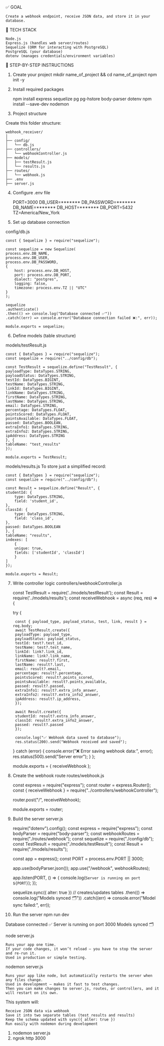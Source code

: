 ✅ GOAL

    Create a webhook endpoint, receive JSON data, and store it in your database.

🧱 TECH STACK

    Node.js
    Express.js (handles web server/routes)
    Sequelize (ORM for interacting with PostgreSQL)
    PostgreSQL (your database)
    dotenv (manages credentials/environment variables)

📌 STEP-BY-STEP INSTRUCTIONS

1. Create your project
    mkdir name_of_project && cd name_of_project
    npm init -y

2. Install required packages

    npm install express sequelize pg pg-hstore body-parser dotenv
    npm install --save-dev nodemon

3. Project structure

Create this folder structure:

    webhook_receiver/
    │
    ├── config/
    │   └── db.js
    ├── controllers/
    │   └── webhookController.js
    ├── models/
    │   ├── testResult.js
    │   └── results.js
    ├── routes/
    │   └── webhook.js
    ├── .env
    ├── server.js

4. Configure .env file

    PORT=3000
    DB_USER=*******
    DB_PASSWORD=*******
    DB_NAME=*******
    DB_HOST=*******
    DB_PORT=5432
    TZ=America/New_York

5. Set up database connection

config/db.js

    const { Sequelize } = require("sequelize");

    const sequelize = new Sequelize(
    process.env.DB_NAME,
    process.env.DB_USER,
    process.env.DB_PASSWORD,
    {
        host: process.env.DB_HOST,
        port: process.env.DB_PORT,
        dialect: "postgres",
        logging: false,
        timezone: process.env.TZ || "UTC"
    }
    );

    sequelize
    .authenticate()
    .then(() => console.log("Database connected ✅"))
    .catch((err) => console.error("Database connection failed ❌:", err));

    module.exports = sequelize;

6. Define models (table structure)

models/testResult.js

    const { DataTypes } = require("sequelize");
    const sequelize = require("../config/db");

    const TestResult = sequelize.define("TestResult", {
    payloadType: DataTypes.STRING,
    payloadStatus: DataTypes.STRING,
    testId: DataTypes.BIGINT,
    testName: DataTypes.STRING,
    linkId: DataTypes.BIGINT,
    linkName: DataTypes.STRING,
    firstName: DataTypes.STRING,
    lastName: DataTypes.STRING,
    email: DataTypes.STRING,
    percentage: DataTypes.FLOAT,
    pointsScored: DataTypes.FLOAT,
    pointsAvailable: DataTypes.FLOAT,
    passed: DataTypes.BOOLEAN,
    extraInfo1: DataTypes.STRING,
    extraInfo2: DataTypes.STRING,
    ipAddress: DataTypes.STRING
    }, {
    tableName: "test_results"
    });

    module.exports = TestResult;

models/results.js
To store just a simplified record:

    const { DataTypes } = require("sequelize");
    const sequelize = require("../config/db");

    const Result = sequelize.define("Result", {
    studentId: {
        type: DataTypes.STRING,
        field: 'student_id',
    },
    classId: {
        type: DataTypes.STRING,
        field: 'class_id',
    },
    passed: DataTypes.BOOLEAN
    }, {
    tableName: "results",
    indexes: [
        {
        unique: true,
        fields: ['studentId', 'classId']
        }
    ]
    });

    module.exports = Result;

7. Write controller logic
controllers/webhookController.js

    const TestResult = require('../models/testResult');
    const Result = require('../models/results');
    const receiveWebhook = async (req, res) => {

    try {
        
        const { payload_type, payload_status, test, link, result } = req.body;
        await TestResult.create({
        payloadType: payload_type,
        payloadStatus: payload_status,
        testId: test?.test_id,
        testName: test?.test_name,
        linkId: link?.link_id,
        linkName: link?.link_name,
        firstName: result?.first,
        lastName: result?.last,
        email: result?.email,
        percentage: result?.percentage,
        pointsScored: result?.points_scored,
        pointsAvailable: result?.points_available,
        passed: result?.passed,
        extraInfo1: result?.extra_info_answer,
        extraInfo2: result?.extra_info2_answer,
        ipAddress: result?.ip_address,
        });

        await Result.create({
        studentId: result?.extra_info_answer,
        classId: result?.extra_info2_answer,
        passed: result?.passed
        });

        console.log("✅ Webhook data saved to database");
        res.status(200).send("Webhook received and saved");
    } catch (error) {
        console.error("❌ Error saving webhook data:", error);
        res.status(500).send("Server error");
    }
    };

    module.exports = { receiveWebhook };

8. Create the webhook route
routes/webhook.js

    const express = require("express");
    const router = express.Router();
    const { receiveWebhook } = require("../controllers/webhookController");

    router.post("/", receiveWebhook);

    module.exports = router;

9. Build the server
server.js

    require("dotenv").config();
    const express = require("express");
    const bodyParser = require("body-parser");
    const webhookRoutes = require("./routes/webhook");
    const sequelize = require("./config/db");
    const TestResult = require("./models/testResult");
    const Result = require("./models/results");

    const app = express();
    const PORT = process.env.PORT || 3000;

    app.use(bodyParser.json());
    app.use("/webhook", webhookRoutes);

    app.listen(PORT, () => {
    console.log(`Server is running on port ${PORT}`);
    });

    sequelize.sync({ alter: true })  // creates/updates tables
    .then(() => console.log("Models synced 🗂️"))
    .catch((err) => console.error("Model sync failed:", err));

10. Run the server
npm run dev 

Database connected ✅
Server is running on port 3000
Models synced 🗂️

node server.js

    Runs your app one time.
    If your code changes, it won’t reload — you have to stop the server and re-run it.
    Used in production or simple testing.

nodemon server.js

    Runs your app like node, but automatically restarts the server when any files change.
    Used in development — makes it fast to test changes.
    Then you can make changes to server.js, routes, or controllers, and it will restart on its own.

This system will:

    Receive JSON data via webhook
    Save it into two separate tables (test_results and results)
    Keep the schema updated with sync({ alter: true })
    Run easily with nodemon during development

1. nodemon server.js
2. ngrok http 3000